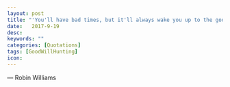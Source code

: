 ```yaml
---
layout: post
title: "'You'll have bad times, but it'll always wake you up to the good stuff you weren't paying attention to.'"
date:   2017-9-19
desc:
keywords: ""
categories: [Quotations]
tags: [GoodWillHunting]
icon:
---
```

― Robin Williams
